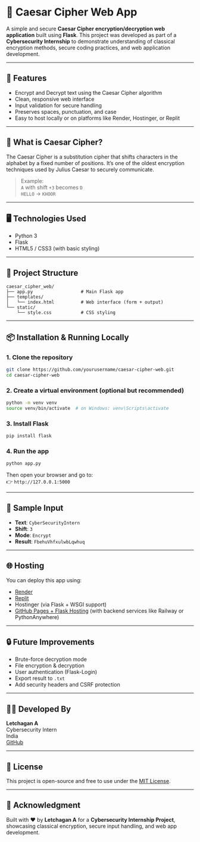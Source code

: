
# 🔐 Caesar Cipher Web App

A simple and secure **Caesar Cipher encryption/decryption web application** built using **Flask**. This project was developed as part of a **Cybersecurity Internship** to demonstrate understanding of classical encryption methods, secure coding practices, and web application development.

---

## 🚀 Features

- Encrypt and Decrypt text using the Caesar Cipher algorithm
- Clean, responsive web interface
- Input validation for secure handling
- Preserves spaces, punctuation, and case
- Easy to host locally or on platforms like Render, Hostinger, or Replit

---

## 🧠 What is Caesar Cipher?

The Caesar Cipher is a substitution cipher that shifts characters in the alphabet by a fixed number of positions. It’s one of the oldest encryption techniques used by Julius Caesar to securely communicate.

> Example:  
> `A` with shift `+3` becomes `D`  
> `HELLO` → `KHOOR`

---

## 🖥️ Technologies Used

- Python 3
- Flask
- HTML5 / CSS3 (with basic styling)

---

## 📁 Project Structure

```
caesar_cipher_web/
├── app.py                  # Main Flask app
├── templates/
│   └── index.html          # Web interface (form + output)
└── static/
    └── style.css           # CSS styling
```

---

## 📦 Installation & Running Locally

### 1. Clone the repository
```bash
git clone https://github.com/yourusername/caesar-cipher-web.git
cd caesar-cipher-web
```

### 2. Create a virtual environment (optional but recommended)
```bash
python -m venv venv
source venv/bin/activate  # on Windows: venv\Scripts\activate
```

### 3. Install Flask
```bash
pip install flask
```

### 4. Run the app
```bash
python app.py
```

Then open your browser and go to:  
👉 `http://127.0.0.1:5000`

---

## 🧪 Sample Input

- **Text**: `CyberSecurityIntern`  
- **Shift**: `3`  
- **Mode**: `Encrypt`  
- **Result**: `FbehuVhfxulwbLqwhuq`

---

## 🌐 Hosting

You can deploy this app using:
- [Render](https://render.com/)
- [Replit](https://replit.com/)
- Hostinger (via Flask + WSGI support)
- [GitHub Pages + Flask Hosting](https://docs.github.com/en/pages) (with backend services like Railway or PythonAnywhere)

---

## 🔒 Future Improvements

- Brute-force decryption mode
- File encryption & decryption
- User authentication (Flask-Login)
- Export result to `.txt`
- Add security headers and CSRF protection

---

## 👨‍💻 Developed By

**Letchagan A**  
Cybersecurity Intern  
India  
[GitHub](https://github.com/yourusername)

---

## 📜 License

This project is open-source and free to use under the [MIT License](LICENSE).

---

## 🤝 Acknowledgment

Built with ❤️ by **Letchagan A** for a **Cybersecurity Internship Project**, showcasing classical encryption, secure input handling, and web app development.
